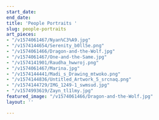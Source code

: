 ```yaml
---
start_date: 
end_date: 
title: 'People Portraits '
slug: people-portraits
art_pieces:
- "/v1574061467/Nyan%C3%A9.jpg"
- "/v1574144654/Serenity_b0ll5e.png"
- "/v1574061466/Dragon-and-the-Wolf.jpg"
- "/v1574061467/One-and-the-Same.jpg"
- "/v1574141901/Raudha_hwwroj.png"
- "/v1574061467/Marina.jpg"
- "/v1574144441/Madi_s_Drawing_mtwoko.png"
- "/v1574144836/Untitled_Artwork_5_srcnaq.png"
- "/v1574144729/IMG_1249-1_swmsud.jpg"
- "/v1574993619/Zayn_tl1lmy.jpg"
featured_image: "/v1574061466/Dragon-and-the-Wolf.jpg"
layout: ''

---
```


